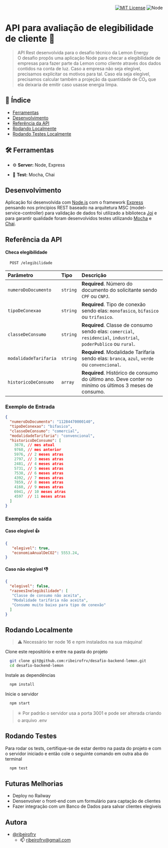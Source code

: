 
<div align="right">

[![MIT License](https://img.shields.io/badge/License-MIT-green.svg)](https://choosealicense.com/licenses/mit/)
![Node](https://img.shields.io/badge/node-16.18.1-brightgreen.svg)

</div>

# API para avaliação de elegibilidade de cliente :lemon:

>API Rest desenvolvida para o desafio técnico da Lemon Energy <br/>
O desafio propôs uma aplicação Node para checar a elegibilidade de empresas para fazer parte da Lemon como cliente através dos dados contidos na conta de luz.
Caso a empresa não seja elegível, precisamos explicitar os motivos para tal. Caso ela seja elegível, precisamos calcular também a projeção da quantidade de CO₂ que ela deixaria de emitir caso usasse energia limpa.

## :pushpin: Índice
 - [Ferramentas](#ferramentas)
 - [Desenvolvimento](#desenvolvimento)
 - [Referência da API](#referência-da-api)
 - [Rodando Localmente](#rodando-localmente)
 - [Rodando Testes Localmente](#rodando-testes)

## :hammer_and_wrench: Ferramentas

 - :gear: **Server:** Node, Express

 - :test_tube: **Test:** Mocha, Chai

## Desenvolvimento
Aplicação foi desenvolvida com [Node.js](https://nodejs.org/en/) com o framework [Express](https://expressjs.com/) pensando nos princípios REST baseado na arquitetura MSC (model-service-controller) para validação de dados foi utilizado a biblioteca [Joi](https://joi.dev/) e para garantir qualidade foram desenvolvidos testes utilizando [Mocha](https://mochajs.org/) e [Chai](https://www.chaijs.com/).

## Referência da API

#### Checa elegibilidade

```bash
  POST /elegibilidade
```

| Parâmetro             | Tipo     | Descrição                                                                                                        |
| :-------------------- | :------- | :--------------------------------------------------------------------------------------------------------------- |
| `numeroDoDocumento`   | `string` | **Required**. Número do documento do solicitante sendo `CPF` ou `CNPJ`.                                          |
| `tipoDeConexao`       | `string` | **Required**. Tipo de conexão sendo elas: `monofasico`, `bifasico` ou `trifasico`.                               |
| `classeDeConsumo`     | `string` | **Required**. Classe de consumo sendo elas: `comercial`, `residencial`, `industrial`, `poderPublico` ou `rural`. |
| `modalidadeTarifaria` | `string` | **Required**. Modalidade Tarifaria sendo elas: `branca`, `azul`, `verde` ou `convencional`.                      |
| `historicoDeConsumo`  | `array`  | **Required**. Histórico de consumo do último ano. Deve conter no minímo os últimos 3 meses de consumo.           |

### Exemplo de Entrada
```json
{
  "numeroDoDocumento": "11284470000140",
  "tipoDeConexao": "bifasico",
  "classeDeConsumo": "comercial",
  "modalidadeTarifaria": "convencional",
  "historicoDeConsumo": [
    3878, // mes atual
    9760, // mes anterior
    5976, // 2 meses atras
    2797, // 3 meses atras
    2481, // 4 meses atras
    5731, // 5 meses atras
    7538, // 6 meses atras
    4392, // 7 meses atras
    7859, // 8 meses atras
    4160, // 9 meses atras
    6941, // 10 meses atras
    4597  // 11 meses atras
  ]
}
```
### Exemplos de saída
#### Caso elegível :thumbsup:
```json
{
   "elegivel": true,
   "economiaAnualDeCO2": 5553.24,
}
```
#### Caso não elegível :thumbsdown:
```json
{
  "elegivel": false,
  "razoesInelegibilidade": [
   "Classe de consumo não aceita",
   "Modalidade tarifária não aceita",
   "Consumo muito baixo para tipo de conexão"
  ]
}
```

## Rodando Localmente

> :warning: Necessário ter node 16 e npm instalados na sua máquina!

Clone este repositório e entre na pasta do projeto

```bash
  git clone git@github.com:ribeirofrv/desafio-backend-lemon.git
  cd desafio-backend-lemon
```

Instale as dependências

```bash
  npm install
```

Inicie o servidor

```bash
  npm start
```
> :eight_spoked_asterisk: Por padrão o servidor usa a porta 3001 e pode ser alterada criando o arquivo .env


## Rodando Testes

Para rodar os tests, certifique-se de estar dentro na pasta do projeto e com o servidor iniciado e então cole o seguinte comando em outra aba do terminal

```bash
  npm test
```
## Futuras Melhorias
 - Deploy no Railway
 - Densenvolver o front-end com um formulário para captação de clientes
 - Fazer integração com um Banco de Dados para salvar clientes elegiveis

## Autora
 - [@ribeirofrv](https://github.com/ribeirofrv)
   - :mailbox: ribeirofrv@gmail.com
